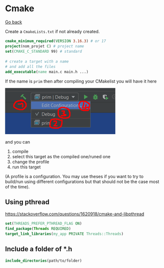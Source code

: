 # Cmake

[Go back](..)

Create a ``CmakeLists.txt`` if not already created.

```cmake
cmake_minimum_required(VERSION 3.16.3) # or 17
project(nom_projet C) # project name
set(CMAKE_C_STANDARD 99) # standard

# create a target with a name
# and add all the files
add_executable(name main.c main.h ...)
```

If the name is ``prim`` then after compiling your
CMakelist you will have it here

![targets](targets.png)

and you can

1. compile
2. select this target as the compiled one/runed one
3. change the profile
4. run this target

(A profile is a configuration. You may use theses
if you want to try to build/run using different
configurations but that should not be the case most
of the time).

## Using pthread

<https://stackoverflow.com/questions/1620918/cmake-and-libpthread>

```cmake
set(THREADS_PREFER_PTHREAD_FLAG ON)
find_package(Threads REQUIRED)
target_link_libraries(my_app PRIVATE Threads::Threads)
```

## Include a folder of *.h

```cmake
include_directories(path/to/folder)
```